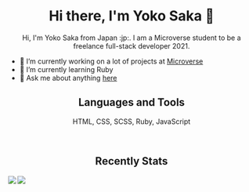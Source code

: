<h1 align="center"> Hi there, I'm Yoko Saka 👋</h1>

<p align="center">
Hi, I'm Yoko Saka from Japan :jp:.
I am a Microverse student to be a freelance full-stack developer 2021.
</p>

- 🔭 I’m currently working on a lot of projects at [Microverse](https://www.microverse.org/)
- 🌱 I’m currently learning Ruby
- 💬 Ask me about anything [here](https://github.com/issues)

<h2 align="center">Languages and Tools</h2>
<p align="center">HTML, CSS, SCSS, Ruby, JavaScript</p>
<br>
<h2 align="center">Recently Stats</h2>
<img src="https://github-readme-stats.vercel.app/api?username=yocosaka&count_private=true&show_icons=true&theme=tokyonight" align="left">
<img src="https://github-readme-stats.vercel.app/api/top-langs/?username=yocosaka&compact=true">
